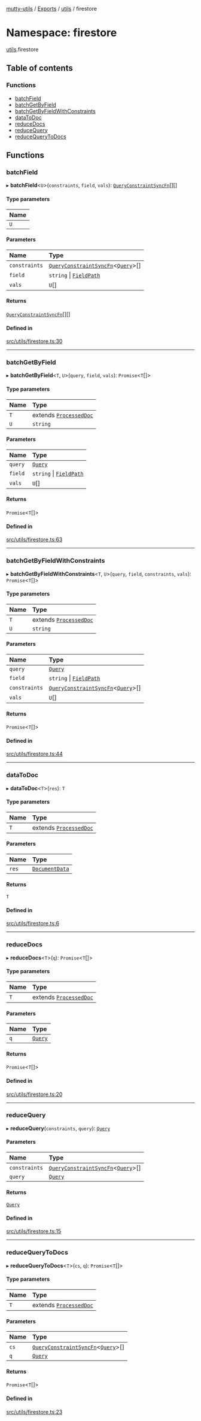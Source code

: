 [mutty-utils](../README.md) / [Exports](../modules.md) / [utils](utils.md) / firestore

# Namespace: firestore

[utils](utils.md).firestore

## Table of contents

### Functions

- [batchField](utils.firestore.md#batchfield)
- [batchGetByField](utils.firestore.md#batchgetbyfield)
- [batchGetByFieldWithConstraints](utils.firestore.md#batchgetbyfieldwithconstraints)
- [dataToDoc](utils.firestore.md#datatodoc)
- [reduceDocs](utils.firestore.md#reducedocs)
- [reduceQuery](utils.firestore.md#reducequery)
- [reduceQueryToDocs](utils.firestore.md#reducequerytodocs)

## Functions

### batchField

▸ **batchField**<`U`\>(`constraints`, `field`, `vals`): [`QueryConstraintSyncFn`](../modules.md#queryconstraintsyncfn)[][]

#### Type parameters

| Name |
| :------ |
| `U` |

#### Parameters

| Name | Type |
| :------ | :------ |
| `constraints` | [`QueryConstraintSyncFn`](../modules.md#queryconstraintsyncfn)<[`Query`](../modules.md#query)\>[] |
| `field` | `string` \| [`FieldPath`](../modules.md#fieldpath) |
| `vals` | `U`[] |

#### Returns

[`QueryConstraintSyncFn`](../modules.md#queryconstraintsyncfn)[][]

#### Defined in

[src/utils/firestore.ts:30](https://github.com/jonlaing/mutty-utils/blob/3aaf626/src/utils/firestore.ts#L30)

___

### batchGetByField

▸ **batchGetByField**<`T`, `U`\>(`query`, `field`, `vals`): `Promise`<`T`[]\>

#### Type parameters

| Name | Type |
| :------ | :------ |
| `T` | extends [`ProcessedDoc`](../interfaces/ProcessedDoc.md) |
| `U` | `string` |

#### Parameters

| Name | Type |
| :------ | :------ |
| `query` | [`Query`](../modules.md#query) |
| `field` | `string` \| [`FieldPath`](../modules.md#fieldpath) |
| `vals` | `U`[] |

#### Returns

`Promise`<`T`[]\>

#### Defined in

[src/utils/firestore.ts:63](https://github.com/jonlaing/mutty-utils/blob/3aaf626/src/utils/firestore.ts#L63)

___

### batchGetByFieldWithConstraints

▸ **batchGetByFieldWithConstraints**<`T`, `U`\>(`query`, `field`, `constraints`, `vals`): `Promise`<`T`[]\>

#### Type parameters

| Name | Type |
| :------ | :------ |
| `T` | extends [`ProcessedDoc`](../interfaces/ProcessedDoc.md) |
| `U` | `string` |

#### Parameters

| Name | Type |
| :------ | :------ |
| `query` | [`Query`](../modules.md#query) |
| `field` | `string` \| [`FieldPath`](../modules.md#fieldpath) |
| `constraints` | [`QueryConstraintSyncFn`](../modules.md#queryconstraintsyncfn)<[`Query`](../modules.md#query)\>[] |
| `vals` | `U`[] |

#### Returns

`Promise`<`T`[]\>

#### Defined in

[src/utils/firestore.ts:44](https://github.com/jonlaing/mutty-utils/blob/3aaf626/src/utils/firestore.ts#L44)

___

### dataToDoc

▸ **dataToDoc**<`T`\>(`res`): `T`

#### Type parameters

| Name | Type |
| :------ | :------ |
| `T` | extends [`ProcessedDoc`](../interfaces/ProcessedDoc.md) |

#### Parameters

| Name | Type |
| :------ | :------ |
| `res` | [`DocumentData`](../modules.md#documentdata) |

#### Returns

`T`

#### Defined in

[src/utils/firestore.ts:6](https://github.com/jonlaing/mutty-utils/blob/3aaf626/src/utils/firestore.ts#L6)

___

### reduceDocs

▸ **reduceDocs**<`T`\>(`q`): `Promise`<`T`[]\>

#### Type parameters

| Name | Type |
| :------ | :------ |
| `T` | extends [`ProcessedDoc`](../interfaces/ProcessedDoc.md) |

#### Parameters

| Name | Type |
| :------ | :------ |
| `q` | [`Query`](../modules.md#query) |

#### Returns

`Promise`<`T`[]\>

#### Defined in

[src/utils/firestore.ts:20](https://github.com/jonlaing/mutty-utils/blob/3aaf626/src/utils/firestore.ts#L20)

___

### reduceQuery

▸ **reduceQuery**(`constraints`, `query`): [`Query`](../modules.md#query)

#### Parameters

| Name | Type |
| :------ | :------ |
| `constraints` | [`QueryConstraintSyncFn`](../modules.md#queryconstraintsyncfn)<[`Query`](../modules.md#query)\>[] |
| `query` | [`Query`](../modules.md#query) |

#### Returns

[`Query`](../modules.md#query)

#### Defined in

[src/utils/firestore.ts:15](https://github.com/jonlaing/mutty-utils/blob/3aaf626/src/utils/firestore.ts#L15)

___

### reduceQueryToDocs

▸ **reduceQueryToDocs**<`T`\>(`cs`, `q`): `Promise`<`T`[]\>

#### Type parameters

| Name | Type |
| :------ | :------ |
| `T` | extends [`ProcessedDoc`](../interfaces/ProcessedDoc.md) |

#### Parameters

| Name | Type |
| :------ | :------ |
| `cs` | [`QueryConstraintSyncFn`](../modules.md#queryconstraintsyncfn)<[`Query`](../modules.md#query)\>[] |
| `q` | [`Query`](../modules.md#query) |

#### Returns

`Promise`<`T`[]\>

#### Defined in

[src/utils/firestore.ts:23](https://github.com/jonlaing/mutty-utils/blob/3aaf626/src/utils/firestore.ts#L23)
